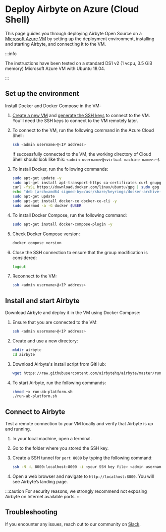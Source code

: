 # Deploy Airbyte on Azure (Cloud Shell)

This page guides you through deploying Airbyte Open Source on a [Microsoft Azure VM](https://learn.microsoft.com/en-us/azure/virtual-machines/) by setting up the deployment environment, installing and starting Airbyte, and connecting it to the VM.

:::info

The instructions have been tested on a standard DS1 v2 (1 vcpu, 3.5 GiB memory) Microsoft Azure VM with Ubuntu 18.04.

:::

## Set up the environment

Install Docker and Docker Compose in the VM:

1. [Create a new VM](https://learn.microsoft.com/en-us/azure/virtual-machines/) and [generate the SSH keys](https://learn.microsoft.com/en-us/azure/virtual-machines/ssh-keys-portal) to connect to the VM. You’ll need the SSH keys to connect to the VM remotely later.

2. To connect to the VM, run the following command in the Azure Cloud Shell:

   ```bash
   ssh <admin username>@<IP address>
   ```

   If successfully connected to the VM, the working directory of Cloud Shell should look like this: `<admin username>@<virtual machine name>:~$`

3. To install Docker, run the following commands:

   ```bash
   sudo apt-get update -y
   sudo apt-get install apt-transport-https ca-certificates curl gnupg lsb-release -y
   curl -fsSL https://download.docker.com/linux/ubuntu/gpg | sudo gpg --dearmor -o /usr/share/keyrings/docker-archive-keyring.gpg
   echo "deb [arch=amd64 signed-by=/usr/share/keyrings/docker-archive-keyring.gpg] https://download.docker.com/linux/ubuntu $(lsb_release -cs) stable" | sudo tee /etc/apt/sources.list.d/docker.list > /dev/null
   sudo apt-get update
   sudo apt-get install docker-ce docker-ce-cli -y
   sudo usermod -a -G docker $USER
   ```

4. To install Docker Compose, run the following command:

   ```bash
   sudo apt-get install docker-compose-plugin -y
   ```

5. Check Docker Compose version:

   ```bash
   docker compose version
   ```

6. Close the SSH connection to ensure that the group modification is considered:

   ```bash
   logout
   ```

7. Reconnect to the VM:

   ```bash
   ssh <admin username>@<IP address>
   ```

## Install and start Airbyte

Download Airbyte and deploy it in the VM using Docker Compose:

1. Ensure that you are connected to the VM:

   ```bash
   ssh <admin username>@<IP address>
   ```

2. Create and use a new directory:

   ```bash
   mkdir airbyte
   cd airbyte
   ```

3. Download Airbyte's install script from GitHub:

   ```bash
   wget https://raw.githubusercontent.com/airbytehq/airbyte/master/run-ab-platform.sh
   ```

4. To start Airbyte, run the following commands:

   ```bash
   chmod +x run-ab-platform.sh
   ./run-ab-platform.sh
   ```

## Connect to Airbyte

Test a remote connection to your VM locally and verify that Airbyte is up and running.

1. In your local machine, open a terminal.
2. Go to the folder where you stored the SSH key.
3. Create a SSH tunnel for `port 8000` by typing the following command:

   ```bash
   ssh -N -L 8000:localhost:8000 -i <your SSH key file> <admin username>@<IP address>
   ```

4. Open a web browser and navigate to `http://localhost:8000`. You will see Airbyte’s landing page.

:::caution
For security reasons, we strongly recommend not exposing Airbyte on Internet available ports.
:::

## Troubleshooting

If you encounter any issues, reach out to our community on [Slack](https://slack.airbyte.com/).

